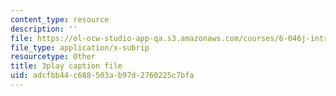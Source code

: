 ```yaml
---
content_type: resource
description: ''
file: https://ol-ocw-studio-app-qa.s3.amazonaws.com/courses/6-046j-introduction-to-algorithms-sma-5503-fall-2005/adcfbb44c688503ab97d2760225c7bfa_V5hZoJ6uK-s.vtt
file_type: application/x-subrip
resourcetype: Other
title: 3play caption file
uid: adcfbb44-c688-503a-b97d-2760225c7bfa
---
```

